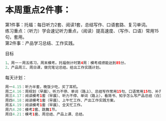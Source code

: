 # 本周重点2件事：
第1件事：托福：每日听力2套、阅读1套，总结写作、口语套路、复习单词。</br>
练习重点：（听力）学会速记听力重点，（阅读）提高速度、（写作、口语）常用15句，套用。</br>
第2件事：产品学习总结、工作实践。</br>

目标
```Java
1、周一－周五练习，周末模考。托福倒计时第4周：模考成绩能达到85分。
2、产品周三、周日课，做完笔记总结。给出工作实践计划。
```
每天计划：
```Java
周一4.15：听力半套，晚饭少吃，买了耳机。
周二4.16：周规划（早晨），听力不停、单词（路上）、总结写作常用15句、口语常用15句、补充产品笔记（白天）、少吃、阅读模考1套、，总结周日产品课（晚上）。
周三4.17：阅读模考1套（早晨）、听力不停、单词（路上），看简书、知乎怎么写产品总结（白天）、少吃、写作模考1套（7：10-8:25）、产品上课（8:30-10:00）、产品总结。
周四4.18：阅读模考1套（早晨）、上午忙工作、产出工作实践方案。
周五4.19：阅读模考1套（早晨）、全天忙工作。
周六4.20：模考2套、跳舞1节。
周日4.21：模考1套、周总结、产品上课、总结。
```
